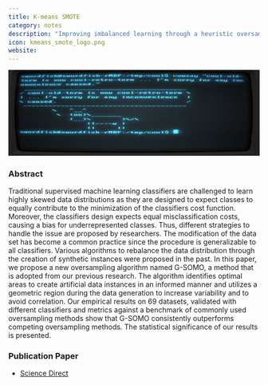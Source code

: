 ```yaml
---
title: K-means SMOTE
category: notes
description: "Improving imbalanced learning through a heuristic oversampling method based on k-means and SMOTE."
icon: kmeans_smote_logo.png
website: 
---
```




<img src="/assets/images/main_images/terminal.png" class="img-fluid" alt="Markdown in the Bear Markdown app">



### Abstract

Traditional supervised machine learning classifiers are challenged to learn highly skewed data distributions as they are designed to expect classes to equally contribute to the minimization of the classifiers cost function. Moreover, the classifiers design expects equal misclassification costs, causing a bias for underrepresented classes. Thus, different strategies to handle the issue are proposed by researchers. The modification of the data set has become a common practice since the procedure is generalizable to all classifiers. Various algorithms to rebalance the data distribution through the creation of synthetic instances were proposed in the past. In this paper, we propose a new oversampling algorithm named G-SOMO, a method that is adopted from our previous research. The algorithm identifies optimal areas to create artificial data instances in an informed manner and utilizes a geometric region during the data generation to increase variability and to avoid correlation. Our empirical results on 69 datasets, validated with different classifiers and metrics against a benchmark of commonly used oversampling methods show that G-SOMO consistently outperforms competing oversampling methods. The statistical significance of our results is presented.




### Publication Paper

- [Science Direct](https://www.sciencedirect.com/science/article/pii/S0020025518304997)
